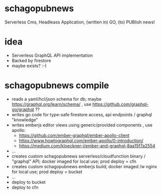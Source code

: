 # schagopubnews
Serverless Cms, Headleass Application, (written in) GO, (to) PUBlish news!

# idea

- Serverless GraphQL API implementation
- Backed by firestore
- maybe exists? :-)

# schagopubnews compile

- reads a yaml/hcl/json schema for db; maybe https://graphql.org/learn/schema/ , use https://github.com/graphql-go/graphql ??
- writes go code for type-safe firestore access, api endpoints / graphql "knowledge"
- writes emberjs editor views using generic/provided components , use apollo:
  - https://github.com/ember-graphql/ember-apollo-client
  - https://www.howtographql.com/ember-apollo/0-introduction/
  - https://medium.com/kloeckner-i/ember-and-graphql-8aa15f7a2554
- ...
- creates custom schagopubnews serverless/cloudfunction binary / "graphql" API; docker imaged for local use; prod deploy = cfn
- creates custom schagopubnews emberjs build; docker imaged /w nginx for local use; prod deploy = bucket
- ...
- deploy to bucket
- deploy to cfn
